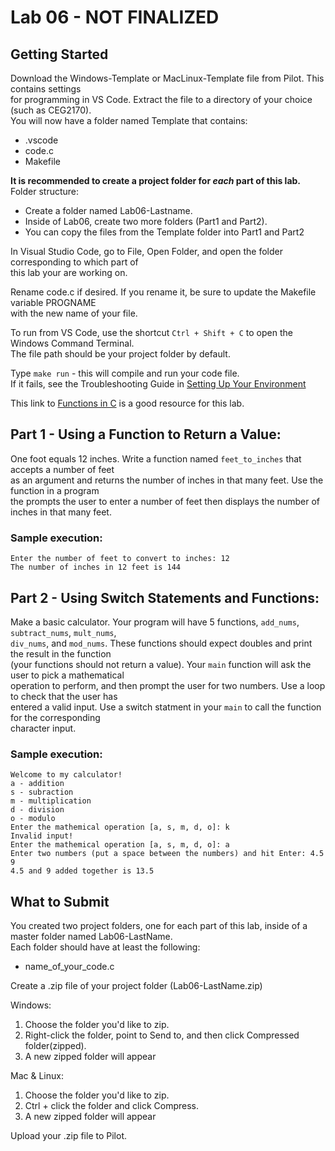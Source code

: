 # Lab 06 - NOT FINALIZED

## Getting Started

Download the Windows-Template or MacLinux-Template file from Pilot.  This contains settings  
for programming in VS Code.  Extract the file to a directory of your choice (such as CEG2170).  
You will now have a folder named Template that contains:
* .vscode
* code.c
* Makefile

**It is recommended to create a project folder for *each* part of this lab.**
Folder structure:
* Create a folder named Lab06-Lastname.  
* Inside of Lab06, create two more folders (Part1 and Part2).
* You can copy the files from the Template folder into Part1 and Part2   

In Visual Studio Code, go to File, Open Folder, and open the folder corresponding to which part of  
this lab your are working on.

Rename code.c if desired.  If you rename it, be sure to update the Makefile variable PROGNAME  
with the new name of your file.

To run from VS Code, use the shortcut `Ctrl + Shift + C` to open the Windows Command Terminal.  
The file path should be your project folder by default.

Type `make run` - this will compile and run your code file.  
If it fails, see the Troubleshooting Guide in [Setting Up Your Environment](https://github.com/pattonsgirl/Spring2020-CEG2170)

This link to [Functions in C](https://www.cprogramming.com/tutorial/c/lesson4.html) is a good resource for this lab.

## Part 1 - Using a Function to Return a Value:
One foot equals 12 inches.  Write a function named `feet_to_inches` that accepts a number of feet  
as an argument and returns the number of inches in that many feet.  Use the function in a program  
the prompts the user to enter a number of feet then displays the number of inches in that many feet.

### Sample execution:
```
Enter the number of feet to convert to inches: 12
The number of inches in 12 feet is 144
```

## Part 2 - Using Switch Statements and Functions:
Make a basic calculator.  Your program will have 5 functions, `add_nums`, `subtract_nums`, `mult_nums`,  
`div_nums`, and `mod_nums`.  These functions should expect doubles and print the result in the function  
(your functions should not return a value).  Your `main` function will ask the user to pick a mathematical  
operation to perform, and then prompt the user for two numbers.  Use a loop to check that the user has  
entered a valid input.  Use a switch statment in your `main` to call the function for the corresponding  
character input.

### Sample execution:
```
Welcome to my calculator!
a - addition
s - subraction
m - multiplication
d - division
o - modulo
Enter the mathemical operation [a, s, m, d, o]: k
Invalid input!
Enter the mathemical operation [a, s, m, d, o]: a
Enter two numbers (put a space between the numbers) and hit Enter: 4.5 9
4.5 and 9 added together is 13.5
```

## What to Submit
You created two project folders, one for each part of this lab, inside of a master folder named Lab06-LastName.  
Each folder should have at least the following:
* name_of_your_code.c  

Create a .zip file of your project folder (Lab06-LastName.zip)

Windows:
1. Choose the folder you'd like to zip.
2. Right-click the folder, point to Send to, and then click Compressed folder(zipped). 
3. A new zipped folder will appear 
 
Mac & Linux:
1. Choose the folder you'd like to zip.
2. Ctrl + click the folder and click Compress. 
3. A new zipped folder will appear 

Upload your .zip file to Pilot.